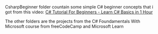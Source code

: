 CsharpBeginner folder countain some simple C# beginner concepts that i got
from this video: [C# Tutorial For Beginners - Learn C# Basics in 1 Hour](https://www.youtube.com/watch?v=gfkTfcpWqAY)

The other folders are the projects from the C# Foundamentals With Microsoft course from freeCodeCamp and Microsoft Learn
